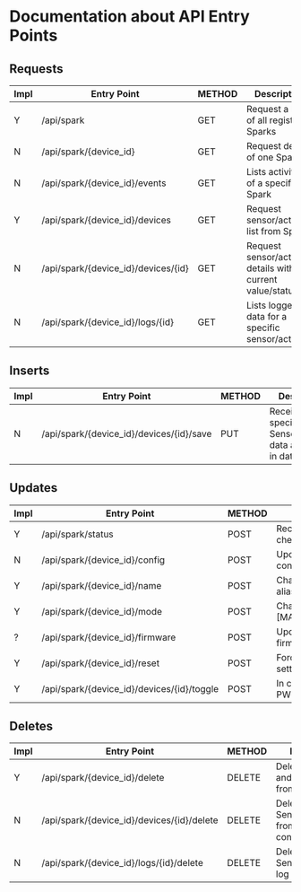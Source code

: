 Documentation about API Entry Points
====================================

Requests
--------

Impl | Entry Point | METHOD | Description
-----|-------------|--------|------------
Y | /api/spark                          | GET    | Request a list of all registered Sparks
N | /api/spark/{device_id}              | GET    | Request details of one Spark
N | /api/spark/{device_id}/events       | GET    | Lists activities of a specific Spark
Y | /api/spark/{device_id}/devices      | GET    | Request sensor/actuator list from Spark
N | /api/spark/{device_id}/devices/{id} | GET    | Request sensor/actuator details with current value/status
N | /api/spark/{device_id}/logs/{id}    | GET    | Lists logged data for a specific sensor/actuator

Inserts
-------

Impl | Entry Point | METHOD | Description
-----|-------------|--------|------------
N | /api/spark/{device_id}/devices/{id}/save  | PUT   | Receive for a specific Sensor/Actuator data and store in database

Updates
-------

Impl | Entry Point | METHOD | Description
-----|-------------|--------|------------
Y | /api/spark/status                          | POST   | Receive Spark status updates and check in Spark
N | /api/spark/{device_id}/config              | POST   | Updates Sparks Sensor/Actuator configuration
Y | /api/spark/{device_id}/name                | POST   | Change name of spark, used as alias
Y | /api/spark/{device_id}/mode                | POST   | Change mode to either [MANUAL,LOGGING,AUTOMATIC]
? | /api/spark/{device_id}/firmware            | POST   | Updates Spark with latest firmware
Y | /api/spark/{device_id}/reset               | POST   | Force Spark to reset/clear all settings
Y | /api/spark/{device_id}/devices/{id}/toggle | POST   | In case device is an Actuator or PWM device change the state

Deletes
-------

Impl | Entry Point | METHOD | Description
-----|-------------|--------|------------
Y | /api/spark/{device_id}/delete              | DELETE | Deletes a Spark and all its data from database
N | /api/spark/{device_id}/devices/{id}/delete | DELETE | Deletes the Sensor/Actuator from this Sparks configuration
N | /api/spark/{device_id}/logs/{id}/delete    | DELETE | Deletes the Sensors/Actuators log data
